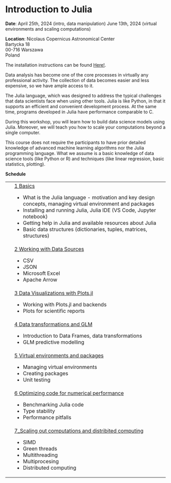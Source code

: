 
# Introduction to Julia

**Date**: 
  April 25th, 2024 (intro, data manipulation)
  June 13th, 2024 (virtual environments and scaling computations)

**Location**:
	Nicolaus Copernicus Astronomical Center<br>
 	Bartycka 18<br>
  	00-716 Warszawa<br> 
   	Poland
    
		
The installation instructions can be found <a href="1_Basics/">Here!</a>.


Data analysis has become one of the core processes in virtually any professional activity. The collection of data becomes easier and less expensive, so we have ample access to it.

The Julia language, which was designed to address the typical challenges that data scientists face when using other tools. Julia is like Python, in that it supports an efficient and convenient development process. At the same time, programs developed in Julia have performance comparable to C.

During this workshop, you will learn how to build data science models using Julia. Moreover, we will teach you how to scale your computations beyond a single computer.

This course does not require the participants to have prior detailed knowledge of advanced machine learning algorithms nor the Julia programming language. What we assume is a basic knowledge of data science tools (like Python or R) and techniques (like linear regression, basic statistics, plotting).



**Schedule**

<table>
<tr><td></td><td><a href="1_Basics/">1 Basics</a><br>
<ul>
<li> What is the Julia language - motivation and key design concepts, managing virtual environment and packages
<li> Installing and running Julia, Julia IDE (VS Code, Jupyter notebook)
<li> Getting help in Julia and available resources about Julia
<li> Basic data structures (dictionaries, tuples, matrices, structures)
<ul>
</td><td>&nbsp;</td></tr>
<tr><td>&nbsp;</td><td><a href="2_Working_with_Data_Sources/">2 Working with Data Sources</a><br>
<ul>
<li> CSV
<li> JSON
<li> Microsoft Excel
<li> Apache Arrow
</ul>
</td><td>&nbsp;</td></tr>

<tr><td>&nbsp;</td><td><a href="3_Data_Visualizations_Plots.jl/">3 Data Visualizations with Plots.jl</a><br>
<ul>
<li> Working with Plots.jl and backends
<li> Plots for scientific reports
</ul>

</td><td>&nbsp;</td></tr>

<tr><td>&nbsp;</td><td><a href="4_Data_Transformations_and_GLM/">4 Data transformations and GLM</a><br>
<ul>
<li> Introduction to Data Frames, data transformations
<li> GLM predictive modelling
</ul>
</td><td>&nbsp;</td></tr>



<tr><td>&nbsp;</td><td><a href="5_Virtual_Envs/">5 Virtual environments and packages</a><br>
<ul>
<li> Managing virtual environments
<li> Creating packages
<li> Unit testing
</ul>
</td><td>&nbsp;</td></tr>


<tr><td>&nbsp;</td><td><a href="6_Performance/">6 Optimizing code for numerical performance</a><br>
<ul>
<li> Benchmarking Julia code
<li> Type stability
<li> Performance pitfalls
</ul>
</td><td>&nbsp;</td></tr>



<tr><td>&nbsp;</td><td><a href="7_Scaling out/">7_Scaling out computations and distribited computing</a><br>
<ul>
<li> SIMD
<li> Green threads
<li> Multithreading
<li> Multiprocesing
<li> Distributed computing
</ul>
</td><td>&nbsp;</td></tr>





</table>
